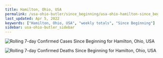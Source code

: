 ```yaml
---
title: Hamilton, Ohio, USA
permalink: /usa-ohio-butler/since_beginning/usa-ohio-hamilton-since_beginning.html
last_updated: Apr 5, 2022
keywords: ["Hamilton, Ohio, USA", "weekly totals", "Since Beginning"]
sidebar: usa-ohio-butler_sidebar
---
```


![Rolling 7-day Confirmed Cases Since Beginning for Hamilton, Ohio, USA](/covid_tracker/images/graphs/usa-ohio-hamilton-rolling_7_days_confirmed-since_beginning_graph.png)

![Rolling 7-day Confirmed Deaths Since Beginning for Hamilton, Ohio, USA](/covid_tracker/images/graphs/usa-ohio-hamilton-rolling_7_days_deaths-since_beginning_graph.png)
